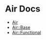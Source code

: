 Air Docs
=========

- [Air](docs/Air.md)
- [Air::Base](docs/Air/Base.md)
- [Air::Functional](docs/Air/Functional.md)
